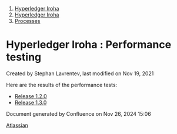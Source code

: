 1. [Hyperledger Iroha](index.html)
2. [Hyperledger Iroha](Hyperledger-Iroha_20873224.html)
3. [Processes](Processes_21015937.html)

# Hyperledger Iroha : Performance testing

Created by Stephan Lavrentev, last modified on Nov 19, 2021

Here are the results of the performance tests:

- [Release 1.2.0](Release-1.2.0_21012857.html)
- [Release 1.3.0](Release-1.3.0_21017946.html)

Document generated by Confluence on Nov 26, 2024 15:06

[Atlassian](http://www.atlassian.com/)
